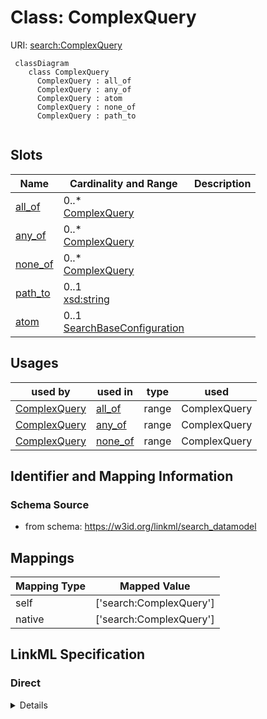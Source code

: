 # Class: ComplexQuery




URI: [search:ComplexQuery](https://w3id.org/linkml/search_datamodel/ComplexQuery)




```{mermaid}
 classDiagram
    class ComplexQuery
      ComplexQuery : all_of
      ComplexQuery : any_of
      ComplexQuery : atom
      ComplexQuery : none_of
      ComplexQuery : path_to
      
```




<!-- no inheritance hierarchy -->


## Slots

| Name | Cardinality and Range  | Description  |
| ---  | ---  | --- |
| [all_of](all_of.md) | 0..* <br/> [ComplexQuery](ComplexQuery.md)  |   |
| [any_of](any_of.md) | 0..* <br/> [ComplexQuery](ComplexQuery.md)  |   |
| [none_of](none_of.md) | 0..* <br/> [ComplexQuery](ComplexQuery.md)  |   |
| [path_to](path_to.md) | 0..1 <br/> [xsd:string](http://www.w3.org/2001/XMLSchema#string)  |   |
| [atom](atom.md) | 0..1 <br/> [SearchBaseConfiguration](SearchBaseConfiguration.md)  |   |


## Usages


| used by | used in | type | used |
| ---  | --- | --- | --- |
| [ComplexQuery](ComplexQuery.md) | [all_of](all_of.md) | range | ComplexQuery |
| [ComplexQuery](ComplexQuery.md) | [any_of](any_of.md) | range | ComplexQuery |
| [ComplexQuery](ComplexQuery.md) | [none_of](none_of.md) | range | ComplexQuery |



## Identifier and Mapping Information







### Schema Source


* from schema: https://w3id.org/linkml/search_datamodel







## Mappings

| Mapping Type | Mapped Value |
| ---  | ---  |
| self | ['search:ComplexQuery'] |
| native | ['search:ComplexQuery'] |


## LinkML Specification

<!-- TODO: investigate https://stackoverflow.com/questions/37606292/how-to-create-tabbed-code-blocks-in-mkdocs-or-sphinx -->

### Direct

<details>
```yaml
name: ComplexQuery
from_schema: https://w3id.org/linkml/search_datamodel
rank: 1000
attributes:
  all_of:
    name: all_of
    from_schema: https://w3id.org/linkml/search_datamodel
    rank: 1000
    multivalued: true
    range: ComplexQuery
  any_of:
    name: any_of
    from_schema: https://w3id.org/linkml/search_datamodel
    rank: 1000
    multivalued: true
    range: ComplexQuery
  none_of:
    name: none_of
    from_schema: https://w3id.org/linkml/search_datamodel
    rank: 1000
    multivalued: true
    range: ComplexQuery
  path_to:
    name: path_to
    from_schema: https://w3id.org/linkml/search_datamodel
    rank: 1000
  atom:
    name: atom
    from_schema: https://w3id.org/linkml/search_datamodel
    rank: 1000
    range: SearchBaseConfiguration

```
</details>

### Induced

<details>
```yaml
name: ComplexQuery
from_schema: https://w3id.org/linkml/search_datamodel
rank: 1000
attributes:
  all_of:
    name: all_of
    from_schema: https://w3id.org/linkml/search_datamodel
    rank: 1000
    multivalued: true
    alias: all_of
    owner: ComplexQuery
    domain_of:
    - ComplexQuery
    range: ComplexQuery
  any_of:
    name: any_of
    from_schema: https://w3id.org/linkml/search_datamodel
    rank: 1000
    multivalued: true
    alias: any_of
    owner: ComplexQuery
    domain_of:
    - ComplexQuery
    range: ComplexQuery
  none_of:
    name: none_of
    from_schema: https://w3id.org/linkml/search_datamodel
    rank: 1000
    multivalued: true
    alias: none_of
    owner: ComplexQuery
    domain_of:
    - ComplexQuery
    range: ComplexQuery
  path_to:
    name: path_to
    from_schema: https://w3id.org/linkml/search_datamodel
    rank: 1000
    alias: path_to
    owner: ComplexQuery
    domain_of:
    - ComplexQuery
    range: string
  atom:
    name: atom
    from_schema: https://w3id.org/linkml/search_datamodel
    rank: 1000
    alias: atom
    owner: ComplexQuery
    domain_of:
    - ComplexQuery
    range: SearchBaseConfiguration

```
</details>